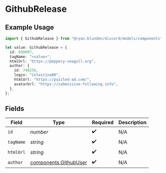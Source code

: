 # GithubRelease

## Example Usage

```typescript
import { GithubRelease } from "@ryan.blunden/discord/models/components";

let value: GithubRelease = {
  id: 650097,
  tagName: "<value>",
  htmlUrl: "https://peppery-seagull.org",
  author: {
    id: 748256,
    login: "Celestine80",
    htmlUrl: "https://puzzled-ad.com/",
    avatarUrl: "https://submissive-following.info",
  },
};
```

## Fields

| Field                                                          | Type                                                           | Required                                                       | Description                                                    |
| -------------------------------------------------------------- | -------------------------------------------------------------- | -------------------------------------------------------------- | -------------------------------------------------------------- |
| `id`                                                           | *number*                                                       | :heavy_check_mark:                                             | N/A                                                            |
| `tagName`                                                      | *string*                                                       | :heavy_check_mark:                                             | N/A                                                            |
| `htmlUrl`                                                      | *string*                                                       | :heavy_check_mark:                                             | N/A                                                            |
| `author`                                                       | [components.GithubUser](../../models/components/githubuser.md) | :heavy_check_mark:                                             | N/A                                                            |